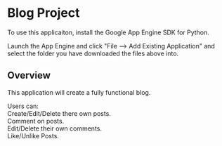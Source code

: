 # Blog Project #

To use this applicaiton, install the Google App Engine SDK for Python.

Launch the App Engine and click "File --> Add Existing Application" and select the folder you have downloaded the files above into.

## Overview ##

This application will create a fully functional blog.

Users can: <br />
Create/Edit/Delete there own posts. <br />
Comment on posts. <br />
Edit/Delete their own comments. <br />
Like/Unlike Posts. <br />
